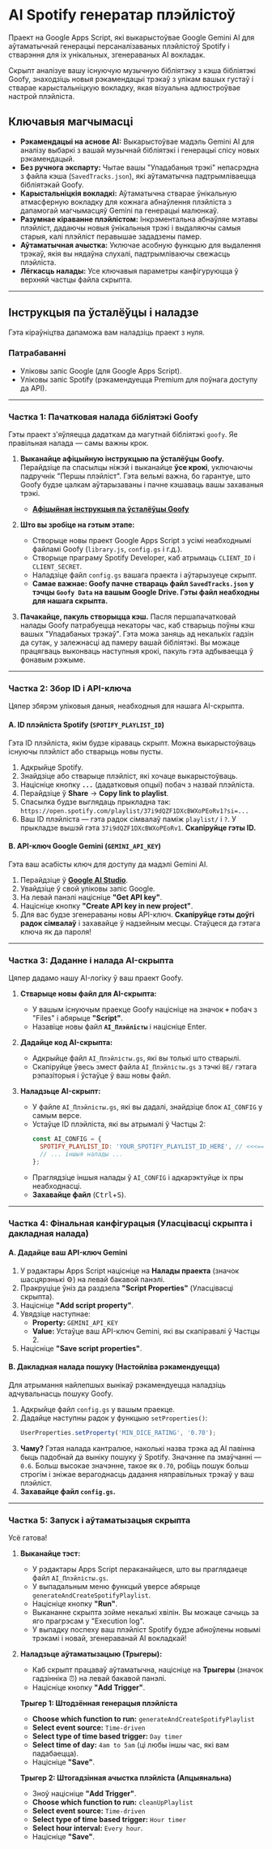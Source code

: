 # AI Spotify генератар плэйлістоў

Праект на Google Apps Script, які выкарыстоўвае Google Gemini AI для аўтаматычнай генерацыі персаналізаваных плэйлістоў Spotify і стварэння для іх унікальных, згенераваных AI вокладак.

Скрыпт аналізуе вашу існуючую музычную бібліятэку з кэша бібліятэкі Goofy, знаходзіць новыя рэкамендацыі трэкаў з улікам вашых густаў і стварае карыстальніцкую вокладку, якая візуальна адлюстроўвае настрой плэйліста.

## Ключавыя магчымасці

-   **Рэкамендацыі на аснове AI:** Выкарыстоўвае мадэль Gemini AI для аналізу выбаркі з вашай музычнай бібліятэкі і генерацыі спісу новых рэкамендацый.
-   **Без ручнога экспарту:** Чытае вашы "Упадабаныя трэкі" непасрэдна з файла кэша (`SavedTracks.json`), які аўтаматычна падтрымліваецца бібліятэкай Goofy.
-   **Карыстальніцкія вокладкі:** Аўтаматычна стварае ўнікальную атмасферную вокладку для кожнага абнаўлення плэйліста з дапамогай магчымасцяў Gemini па генерацыі малюнкаў.
-   **Разумнае кіраванне плэйлістом:** Інкрэментальна абнаўляе мэтавы плэйліст, дадаючы новыя ўнікальныя трэкі і выдаляючы самыя старыя, калі плэйліст перавышае зададзены памер.
-   **Аўтаматычная ачыстка:** Уключае асобную функцыю для выдалення трэкаў, якія вы нядаўна слухалі, падтрымліваючы свежасць плэйліста.
-   **Лёгкасць налады:** Усе ключавыя параметры канфігуруюцца ў верхняй частцы файла скрыпта.

---

## Інструкцыя па ўсталёўцы і наладзе

Гэта кіраўніцтва дапаможа вам наладзіць праект з нуля.

### Патрабаванні

-   Уліковы запіс Google (для Google Apps Script).
-   Уліковы запіс Spotify (рэкамендуецца Premium для поўнага доступу да API).

---

### Частка 1: Пачатковая налада бібліятэкі Goofy

Гэты праект з'яўляецца дадаткам да магутнай бібліятэкі `goofy`. Яе правільная налада — самы важны крок.

1.  **Выканайце афіцыйную інструкцыю па ўсталёўцы Goofy.** Перайдзіце па спасылцы ніжэй і выканайце **ўсе крокі**, уключаючы падручнік "Першы плэйліст". Гэта вельмі важна, бо гарантуе, што Goofy будзе цалкам аўтарызаваны і пачне кэшаваць вашы захаваныя трэкі.
    -   **[Афіцыйная інструкцыя па ўсталёўцы Goofy](https://chimildic.github.io/goofy/#/install)**

2.  **Што вы зробіце на гэтым этапе:**
    -   Створыце новы праект Google Apps Script з усімі неабходнымі файламі Goofy (`library.js`, `config.gs` і г.д.).
    -   Створыце праграму Spotify Developer, каб атрымаць `CLIENT_ID` і `CLIENT_SECRET`.
    -   Наладзіце файл `config.gs` вашага праекта і аўтарызуеце скрыпт.
    -   **Самае важнае: Goofy пачне ствараць файл `SavedTracks.json` у тэчцы `Goofy Data` на вашым Google Drive. Гэты файл неабходны для нашага скрыпта.**

3.  **Пачакайце, пакуль створыцца кэш.** Пасля першапачатковай налады Goofy патрабуецца некаторы час, каб стварыць поўны кэш вашых "Упадабаных трэкаў". Гэта можа заняць ад некалькіх гадзін да сутак, у залежнасці ад памеру вашай бібліятэкі. Вы можаце працягваць выконваць наступныя крокі, пакуль гэта адбываецца ў фонавым рэжыме.

---

### Частка 2: Збор ID і API-ключа

Цяпер збярэм уліковыя даныя, неабходныя для нашага AI-скрыпта.

#### A. ID плэйліста Spotify (`SPOTIFY_PLAYLIST_ID`)

Гэта ID плэйліста, якім будзе кіраваць скрыпт. Можна выкарыстоўваць існуючы плэйліст або стварыць новы пусты.

1.  Адкрыйце Spotify.
2.  Знайдзіце або стварыце плэйліст, які хочаце выкарыстоўваць.
3.  Націсніце кнопку **`...`** (дадатковыя опцыі) побач з назвай плэйліста.
4.  Перайдзіце ў **Share** -> **Copy link to playlist**.
5.  Спасылка будзе выглядаць прыкладна так: `https://open.spotify.com/playlist/37i9dQZF1DXcBWXoPEoRv1?si=...`
6.  Ваш ID плэйліста — гэта радок сімвалаў паміж `playlist/` і `?`. У прыкладзе вышэй гэта `37i9dQZF1DXcBWXoPEoRv1`. **Скапіруйце гэты ID.**

#### B. API-ключ Google Gemini (`GEMINI_API_KEY`)

Гэта ваш асабісты ключ для доступу да мадэлі Gemini AI.

1.  Перайдзіце ў **[Google AI Studio](https://aistudio.google.com/)**.
2.  Увайдзіце ў свой уліковы запіс Google.
3.  На левай панэлі націсніце **"Get API key"**.
4.  Націсніце кнопку **"Create API key in new project"**.
5.  Для вас будзе згенераваны новы API-ключ. **Скапіруйце гэты доўгі радок сімвалаў** і захавайце ў надзейным месцы. Стаўцеся да гэтага ключа як да пароля!

---

### Частка 3: Даданне і налада AI-скрыпта

Цяпер дадамо нашу AI-логіку ў ваш праект Goofy.

1.  **Стварыце новы файл для AI-скрыпта:**
    *   У вашым існуючым праекце Goofy націсніце на значок **`+`** побач з "Files" і абярыце **"Script"**.
    *   Назавіце новы файл **`AI_Плэйлісты`** і націсніце Enter.

2.  **Дадайце код AI-скрыпта:**
    *   Адкрыйце файл `AI_Плэйлісты.gs`, які вы толькі што стварылі.
    *   Скапіруйце ўвесь змест файла `AI_Плэйлісты.gs` з тэчкі `BE/` гэтага рэпазіторыя і ўстаўце ў ваш новы файл.

3.  **Наладзьце AI-скрыпт:**
    *   У файле `AI_Плэйлісты.gs`, які вы дадалі, знайдзіце блок `AI_CONFIG` у самым версе.
    *   Устаўце ID плэйліста, які вы атрымалі ў Частцы 2:
        ```javascript
        const AI_CONFIG = {
          SPOTIFY_PLAYLIST_ID: 'YOUR_SPOTIFY_PLAYLIST_ID_HERE', // <<<=== УСТАЎЦЕ ВАШ ID ПЛЭЙЛІСТА
          // ... іншыя налады ...
        };
        ```
    *   Праглядзіце іншыя налады ў `AI_CONFIG` і адкарэктуйце іх пры неабходнасці.
    *   **Захавайце файл** (<kbd>Ctrl</kbd>+<kbd>S</kbd>).

---

### Частка 4: Фінальная канфігурацыя (Уласцівасці скрыпта і дакладная налада)

#### A. Дадайце ваш API-ключ Gemini

1.  У рэдактары Apps Script націсніце на **Налады праекта** (значок шасцярэнькі ⚙️) на левай бакавой панэлі.
2.  Пракруціце ўніз да раздзела **"Script Properties"** (Уласцівасці скрыпта).
3.  Націсніце **"Add script property"**.
4.  Увядзіце наступнае:
    *   **Property:** `GEMINI_API_KEY`
    *   **Value:** Устаўце ваш API-ключ Gemini, які вы скапіравалі ў Частцы 2.
5.  Націсніце **"Save script properties"**.

#### B. Дакладная налада пошуку (Настойліва рэкамендуецца)

Для атрымання найлепшых вынікаў рэкамендуецца наладзіць адчувальнасць пошуку Goofy.

1.  Адкрыйце файл `config.gs` у вашым праекце.
2.  Дадайце наступны радок у функцыю `setProperties()`:
    ```javascript
    UserProperties.setProperty('MIN_DICE_RATING', '0.70');
    ```
3.  **Чаму?** Гэтая налада кантралюе, наколькі назва трэка ад AI павінна быць падобнай да выніку пошуку ў Spotify. Значэнне па змаўчанні — `0.6`. Больш высокае значэнне, такое як `0.70`, робіць пошук больш строгім і зніжае верагоднасць дадання няправільных трэкаў у ваш плэйліст.
4.  **Захавайце файл `config.gs`.**

---

### Частка 5: Запуск і аўтаматызацыя скрыпта

Усё гатова!

1.  **Выканайце тэст:**
    *   У рэдактары Apps Script пераканайцеся, што вы праглядаеце файл `AI_Плэйлісты.gs`.
    *   У выпадальным меню функцый уверсе абярыце `generateAndCreateSpotifyPlaylist`.
    *   Націсніце кнопку **"Run"**.
    *   Выкананне скрыпта зойме некалькі хвілін. Вы можаце сачыць за яго прагрэсам у "Execution log".
    *   У выпадку поспеху ваш плэйліст Spotify будзе абноўлены новымі трэкамі і новай, згенераванай AI вокладкай!

2.  **Наладзьце аўтаматызацыю (Трыгеры):**
    *   Каб скрыпт працаваў аўтаматычна, націсніце на **Трыгеры** (значок гадзінніка ⏰) на левай бакавой панэлі.
    *   Націсніце кнопку **"Add Trigger"**.

    **Трыгер 1: Штодзённая генерацыя плэйліста**
    *   **Choose which function to run:** `generateAndCreateSpotifyPlaylist`
    *   **Select event source:** `Time-driven`
    *   **Select type of time based trigger:** `Day timer`
    *   **Select time of day:** `4am to 5am` (ці любы іншы час, які вам падабаецца).
    *   Націсніце **"Save"**.

    **Трыгер 2: Штогадзінная ачыстка плэйліста (Апцыянальна)**
    *   Зноў націсніце **"Add Trigger"**.
    *   **Choose which function to run:** `cleanUpPlaylist`
    *   **Select event source:** `Time-driven`
    *   **Select type of time based trigger:** `Hour timer`
    *   **Select hour interval:** `Every hour`.
    *   Націсніце **"Save"**.
